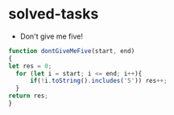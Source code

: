 # solved-tasks

* Don't give me five!
```javascript
function dontGiveMeFive(start, end)
{
let res = 0;
  for (let i = start; i <= end; i++){
      if(!i.toString().includes('5')) res++;
  }
return res;
}

```


